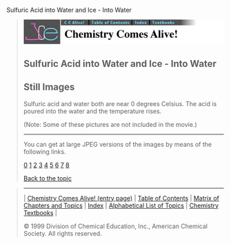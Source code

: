 





 Sulfuric Acid into Water and Ice - Into Water
 



> ![Chemistry Comes Alive!](ccahead.gif)
> 
> 
> 
> 
> 
> 
> 
> 
> 
> ## Sulfuric Acid into Water and Ice - Into Water
> 
> 
> 
> 
> ## Still Images
> 
> 
> 
> 
> 
> 
> 
> 
> 
>  Sulfuric acid and water both are near 0 degrees Celsius. The acid is poured into the water and the temperature rises.
>  
> 
> 
> 
> 
>  (Note: Some of these pictures are not included in the movie.)
>  
> 
> 
> 
> 
> 
> ---
> 
> 
>  You can get at large JPEG versions of the images by means of the following links.
>    
> 
> 
> [0](../../STILLS/SH2OICE/SO2ICE1/64JPG48/0.JPG) 
> [1](../../STILLS/SH2OICE/SO2ICE1/64JPG48/1.JPG) 
> [2](../../STILLS/SH2OICE/SO2ICE1/64JPG48/2.JPG) 
> [3](../../STILLS/SH2OICE/SO2ICE1/64JPG48/3.JPG) 
> [4](../../STILLS/SH2OICE/SO2ICE1/64JPG48/4.JPG) 
> [5](../../STILLS/SH2OICE/SO2ICE1/64JPG48/5.JPG) 
> [6](../../STILLS/SH2OICE/SO2ICE1/64JPG48/6.JPG) 
> [7](../../STILLS/SH2OICE/SO2ICE1/64JPG48/7.JPG) 
> [8](../../STILLS/SH2OICE/SO2ICE1/64JPG48/8.JPG) 
> 
> 
> 
> 
> [Back to the topic](../../MAIN/SH2OICE/PAGE1.HTM)



> ---
> 
> 
>  |
>  [Chemistry Comes Alive! (entry page)](../../INDEX.HTM) 
>  |
>  [Table of Contents](../../CONTENTS.HTM) 
>  |
>  [Matrix of Chapters and Topics](../../MATRIX.HTM) 
>  |
>  [Index](../../WORDS.HTM) 
>  |
>  [Alphabetical List of Topics](../../ALPHATOP.HTM) 
>  |
>  [Chemistry Textbooks](../../BOOKS.HTM) 
>  |
>  
>  © 1999 Division of Chemical Education, Inc.,
American Chemical Society. All rights reserved.





